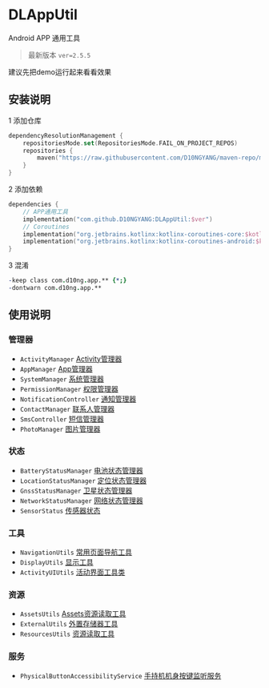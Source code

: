 # DLAppUtil

Android APP 通用工具

> 最新版本 `ver=2.5.5`

建议先把demo运行起来看看效果

## 安装说明

1 添加仓库

```kotlin
dependencyResolutionManagement {
    repositoriesMode.set(RepositoriesMode.FAIL_ON_PROJECT_REPOS)
    repositories {
        maven("https://raw.githubusercontent.com/D10NGYANG/maven-repo/main/repository")
    }
}
```

2 添加依赖

```kotlin
dependencies {
    // APP通用工具
    implementation("com.github.D10NGYANG:DLAppUtil:$ver")
    // Coroutines
    implementation("org.jetbrains.kotlinx:kotlinx-coroutines-core:$kotlin_coroutines_ver")
    implementation("org.jetbrains.kotlinx:kotlinx-coroutines-android:$kotlin_coroutines_ver")
}
```

3 混淆

```pro
-keep class com.d10ng.app.** {*;}
-dontwarn com.d10ng.app.**
```

## 使用说明

### 管理器

- `ActivityManager` [Activity管理器](docs/manager/ActivityManager.md)
- `AppManager` [App管理器](docs/manager/AppManager.md)
- `SystemManager` [系统管理器](docs/manager/SystemManager.md)
- `PermissionManager` [权限管理器](docs/manager/PermissionManager.md)
- `NotificationController` [通知管理器](docs/manager/NotificationController.md)
- `ContactManager` [联系人管理器](docs/manager/ContactManager.md)
- `SmsController` [短信管理器](docs/manager/SmsController.md)
- `PhotoManager` [图片管理器](docs/manager/PhotoManager.md)

### 状态

- `BatteryStatusManager` [电池状态管理器](docs/status/BatteryStatusManager.md)
- `LocationStatusManager` [定位状态管理器](docs/status/LocationStatusManager.md)
- `GnssStatusManager` [卫星状态管理器](docs/status/GnssStatusManager.md)
- `NetworkStatusManager` [网络状态管理器](docs/status/NetworkStatusManager.md)
- `SensorStatus` [传感器状态](docs/status/SensorStatus.md)

### 工具

- `NavigationUtils` [常用页面导航工具](docs/util/NavigationUtils.md)
- `DisplayUtils` [显示工具](docs/util/DisplayUtils.md)
- `ActivityUIUtils` [活动界面工具类](docs/util/ActivityUIUtils.md)

### 资源

- `AssetsUtils` [Assets资源读取工具](docs/resource/AssetsUtils.md)
- `ExternalUtils` [外置存储器工具](docs/resource/ExternalUtils.md)
- `ResourcesUtils` [资源读取工具](docs/resource/ResourcesUtils.md)

### 服务

- `PhysicalButtonAccessibilityService` [手持机机身按键监听服务](docs/service/PhysicalButtonAccessibilityService.md)
